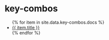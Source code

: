 # key-combos
<ul>{% for item in site.data.key-combos.docs %}
<li><a href='{{ item.url }}'>{{ item.title }}</a></li>
{% endfor %}</ul>
